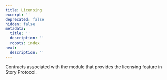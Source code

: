```yaml
---
title: Licensing
excerpt: ''
deprecated: false
hidden: false
metadata:
  title: ''
  description: ''
  robots: index
next:
  description: ''
---
```

Contracts associated with the module that provides the licensing feature in Story Protocol.

